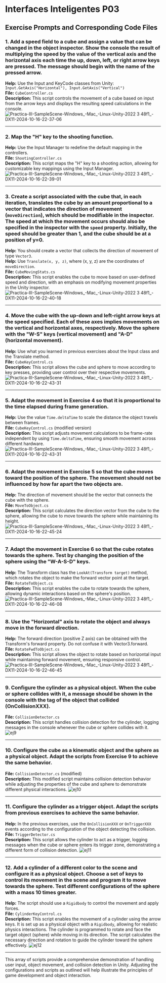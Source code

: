 # Interfaces Inteligentes P03

## Exercise Prompts and Corresponding Code Files

### 1. Add a speed field to a cube and assign a value that can be changed in the object inspector. Show the console the result of multiplying the speed by the value of the vertical axis and the horizontal axis each time the up, down, left, or right arrow keys are pressed. The message should begin with the name of the pressed arrow.
**Help:** Use the Input and KeyCode classes from Unity: `Input.GetAxis("Horizontal"), Input.GetAxis("Vertical")`  
**File:** `CubeController.cs`  
**Description:** This script controls the movement of a cube based on input from the arrow keys and displays the resulting speed calculations in the console.
![Practica-III-SampleScene-Windows_-Mac_-Linux-Unity-2022 3 48f1_-_DX11_-2024-10-16-22-37-06](https://github.com/user-attachments/assets/ab85bb93-7be4-462b-bbbb-5a147bab9862)

---

### 2. Map the "H" key to the shooting function.
**Help:** Use the Input Manager to redefine the default mapping in the controllers.  
**File:** `ShootingController.cs`  
**Description:** This script maps the "H" key to a shooting action, allowing for customizable key mappings using the Input Manager.
![Practica-III-SampleScene-Windows_-Mac_-Linux-Unity-2022 3 48f1_-_DX11_-2024-10-16-22-39-01](https://github.com/user-attachments/assets/9e7a80d9-2fa9-48e4-b3bd-ebc9e894d2f2)

---

### 3. Create a script associated with the cube that, in each iteration, translates the cube by an amount proportional to a vector that indicates the direction of movement (`moveDirection`), which should be modifiable in the inspector. The speed at which the movement occurs should also be specified in the inspector with the `speed` property. Initially, the speed should be greater than 1, and the cube should be at a position of y=0.
**Help:** You should create a vector that collects the direction of movement of type `Vector3`.  
**Help:** Use `Translate(x, y, z)`, where (x, y, z) are the coordinates of `moveDirection`.  
**File:** `CubeMovingStats.cs`  
**Description:** This script enables the cube to move based on user-defined speed and direction, with an emphasis on modifying movement properties in the Unity inspector.
![Practica-III-SampleScene-Windows_-Mac_-Linux-Unity-2022 3 48f1_-_DX11_-2024-10-16-22-40-18](https://github.com/user-attachments/assets/00954aac-b4d1-4981-b583-ee9cb9d124bb)

---

### 4. Move the cube with the up-down and left-right arrow keys at the speed specified. Each of these axes implies movements on the vertical and horizontal axes, respectively. Move the sphere with the "W-S" keys (vertical movement) and "A-D" (horizontal movement).
**Help:** Use what you learned in previous exercises about the Input class and the Translate method.  
**File:** `CubeKeyControl.cs`  
**Description:** This script allows the cube and sphere to move according to key presses, providing user control over their respective movements.
![Practica-III-SampleScene-Windows_-Mac_-Linux-Unity-2022 3 48f1_-_DX11_-2024-10-16-22-43-31](https://github.com/user-attachments/assets/f4165084-2651-485a-b3a9-a4b1d34ddbfe)

---

### 5. Adapt the movement in Exercise 4 so that it is proportional to the time elapsed during frame generation.
**Help:** Use the value `Time.deltaTime` to scale the distance the object travels between frames.  
**File:** `CubeKeyControl.cs` (modified version)  
**Description:** This script adjusts movement calculations to be frame-rate independent by using `Time.deltaTime`, ensuring smooth movement across different hardware.
![Practica-III-SampleScene-Windows_-Mac_-Linux-Unity-2022 3 48f1_-_DX11_-2024-10-16-22-43-31](https://github.com/user-attachments/assets/6bc4eeae-e2e9-4025-9212-df4ace02ae80)

---

### 6. Adapt the movement in Exercise 5 so that the cube moves toward the position of the sphere. The movement should not be influenced by how far apart the two objects are.
**Help:** The direction of movement should be the vector that connects the cube with the sphere.  
**File:** `MoveToObject.cs`  
**Description:** This script calculates the direction vector from the cube to the sphere, allowing the cube to move towards the sphere while maintaining its height.
![Practica-III-SampleScene-Windows_-Mac_-Linux-Unity-2022 3 48f1_-_DX11_-2024-10-16-22-45-24](https://github.com/user-attachments/assets/da2dcd27-30e3-4af3-acf2-80a07e2583b2)

---

### 7. Adapt the movement in Exercise 6 so that the cube rotates towards the sphere. Test by changing the position of the sphere using the "W-A-S-D" keys.
**Help:** The Transform class has the `LookAt(Transform target)` method, which rotates the object to make the forward vector point at the target.  
**File:** `RotateToObject.cs`  
**Description:** This script enables the cube to rotate towards the sphere, allowing dynamic interactions based on the sphere's position.
![Practica-III-SampleScene-Windows_-Mac_-Linux-Unity-2022 3 48f1_-_DX11_-2024-10-16-22-46-08](https://github.com/user-attachments/assets/141a97ac-6f4f-49e8-b72f-8accc1ec27b4)

---

### 8. Use the "Horizontal" axis to rotate the object and always move in the forward direction.
**Help:** The forward direction (positive Z axis) can be obtained with the Transform's forward property. Do not confuse it with Vector3.forward.  
**File:** `RotateFwdToObject.cs`  
**Description:** This script allows the object to rotate based on horizontal input while maintaining forward movement, ensuring responsive control.
![Practica-III-SampleScene-Windows_-Mac_-Linux-Unity-2022 3 48f1_-_DX11_-2024-10-16-22-46-45](https://github.com/user-attachments/assets/0f72717c-0977-44d0-80d9-e2cd68f2deb4)

---

### 9. Configure the cylinder as a physical object. When the cube or sphere collides with it, a message should be shown in the console with the tag of the object that collided (OnCollisionXXX).
**File:** `CollisionDetector.cs`  
**Description:** This script handles collision detection for the cylinder, logging messages in the console whenever the cube or sphere collides with it.
![ej9](https://github.com/user-attachments/assets/90c22a41-26b6-465b-ac28-1be9ebef2e62)

---

### 10. Configure the cube as a kinematic object and the sphere as a physical object. Adapt the scripts from Exercise 9 to achieve the same behavior.
**File:** `CollisionDetector.cs` (modified)  
**Description:** This modified script maintains collision detection behavior while adjusting the properties of the cube and sphere to demonstrate different physical interactions.
![ej10](https://github.com/user-attachments/assets/ac52e07a-d94d-4298-b9e6-e25d5dd965dc)

---

### 11. Configure the cylinder as a trigger object. Adapt the scripts from previous exercises to achieve the same behavior.
**Help:** In the previous exercises, use the `OnCollisionXXX` or `OnTriggerXXX` events according to the configuration of the object detecting the collision.  
**File:** `TriggerDetector.cs`  
**Description:** This script allows the cylinder to act as a trigger, logging messages when the cube or sphere enters its trigger zone, demonstrating a different form of collision detection.
![ej11](https://github.com/user-attachments/assets/4374b219-82c2-4748-a48f-7e926278b6a0)


---

### 12. Add a cylinder of a different color to the scene and configure it as a physical object. Choose a set of keys to control its movement in the scene and program it to move towards the sphere. Test different configurations of the sphere with a mass 10 times greater.
**Help:** The script should use a `Rigidbody` to control the movement and apply forces.  
**File:** `CylinderKeyControl.cs`  
**Description:** This script enables the movement of a cylinder using the arrow keys. It is set up as a physical object with a `Rigidbody`, allowing for realistic physics interactions. The cylinder is programmed to rotate and face the target object (sphere) while moving in its direction. The script calculates the necessary direction and rotation to guide the cylinder toward the sphere effectively.
![ej12](https://github.com/user-attachments/assets/1fda1d9c-c401-4bb1-bbf5-943273a30281)

---

This array of scripts provide a comprehensive demonstration of handling user input, object movement, and collision detection in Unity. Adjusting the configurations and scripts as outlined will help illustrate the principles of game development and object interaction.

